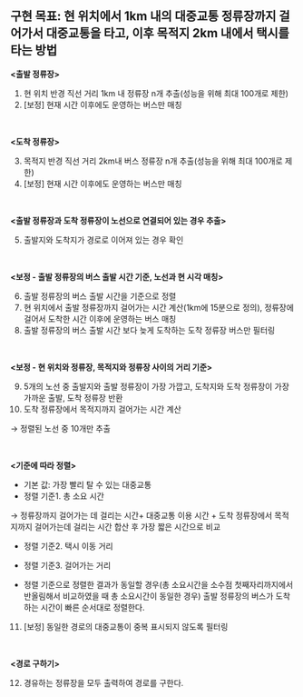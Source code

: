 ## 구현 목표: 현 위치에서 1km 내의 대중교통 정류장까지 걸어가서 대중교통을 타고, 이후 목적지 2km 내에서 택시를 타는 방법

**<출발 정류장>**

1. 현 위치 반경 직선 거리 1km 내 정류장 n개 추출(성능을 위해 최대 100개로 제한)
2. [보정] 현재 시간 이후에도 운영하는 버스만 매칭

<br>

**<도착 정류장>**

3. 목적지 반경 직선 거리 2km내 버스 정류장 n개 추출(성능을 위해 최대 100개로 제한)
4. [보정] 현재 시간 이후에도 운영하는 버스만 매칭

<br>

**<출발 정류장과 도착 정류장이 노선으로 연결되어 있는 경우 추출>**

5. 출발지와 도착지가 경로로 이어져 있는 경우 확인

<br>

**<보정 - 출발 정류장의 버스 출발 시간 기준, 노선과 현 시각 매칭>**

6. 출발 정류장의 버스 출발 시간을 기준으로 정렬
7. 현 위치에서 출발 정류장까지 걸어가는 시간 계산(1km에 15분으로 정의), 정류장에 걸어서 도착한 시간 이후에 운영하는 버스 매칭
8. 출발 정류장의 버스 출발 시간 보다 늦게 도착하는 도착 정류장 버스만 필터링

<br>

**<보정 - 현 위치와 정류장, 목적지와 정류장 사이의 거리 기준>**

9. 5개의 노선 중 출발지와 출발 정류장이 가장 가깝고, 도착지와 도착 정류장이 가장 가까운 출발, 도착 정류장 반환 
10. 도착 정류장에서 목적지까지 걸어가는 시간 계산

→ 정렬된 노선 중 10개만 추출

<br>

**<기준에 따라 정렬>**

- 기본 값: 가장 빨리 탈 수 있는 대중교통
- 정렬 기준1. 총 소요 시간

→  정류장까지 걸어가는 데 걸리는 시간+ 대중교통 이용 시간 + 도착 정류장에서 목적지까지 걸어가는데 걸리는 시간 합산 후 가장 짧은 시간으로 비교
    
- 정렬 기준2. 택시 이동 거리
- 정렬 기준3. 걸어가는 거리

- 정렬 기준으로 정렬한 결과가 동일할 경우(총 소요시간을 소수점 첫째자리까지에서 반올림해서 비교하였을 때 총 소요시간이 동일한 경우) 출발 정류장의 버스가 도착하는 시간이 빠른 순서대로 정렬한다.

11. [보정] 동일한 경로의 대중교통이 중복 표시되지 않도록 필터링

<br>

**<경로 구하기>**

12. 경유하는 정류장을 모두 출력하여 경로를 구한다.